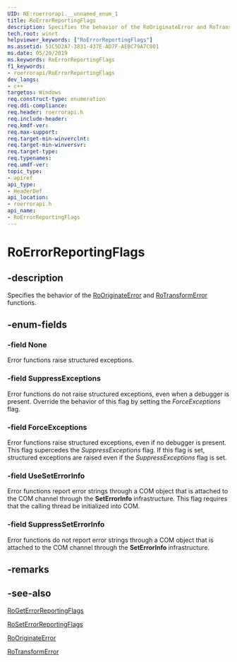 ```yaml
---
UID: NE:roerrorapi.__unnamed_enum_1
title: RoErrorReportingFlags
description: Specifies the behavior of the RoOriginateError and RoTransformError functions.
tech.root: winrt
helpviewer_keywords: ["RoErrorReportingFlags"]
ms.assetid: 51C5D2A7-3831-437E-AD7F-AEBC79A7C801
ms.date: 05/20/2019
ms.keywords: RoErrorReportingFlags
f1_keywords:
- roerrorapi/RoErrorReportingFlags
dev_langs:
- c++
targetos: Windows
req.construct-type: enumeration
req.ddi-compliance: 
req.header: roerrorapi.h
req.include-header: 
req.kmdf-ver: 
req.max-support: 
req.target-min-winverclnt: 
req.target-min-winversvr: 
req.target-type: 
req.typenames: 
req.umdf-ver: 
topic_type:
- apiref
api_type:
- HeaderDef
api_location:
- roerrorapi.h
api_name:
- RoErrorReportingFlags
---
```


# RoErrorReportingFlags

## -description

Specifies the behavior of the [RoOriginateError](nf-roerrorapi-rooriginateerror.md) and [RoTransformError](nf-roerrorapi-rotransformerror.md) functions.

## -enum-fields

### -field None

Error functions raise structured exceptions.

### -field SuppressExceptions

Error functions do not raise structured exceptions, even when a debugger is present.
Override the behavior of this flag by setting the *ForceExceptions* flag.

### -field ForceExceptions

Error functions raise structured exceptions, even if no debugger is present.
This flag supercedes the *SuppressExceptions* flag.
If this flag is set, structured exceptions are raised even if the *SuppressExceptions* flag is set.

### -field UseSetErrorInfo

Error functions report error strings through a COM object that is attached to the COM channel through the **SetErrorInfo** infrastructure.
This flag requires that the calling thread be initialized into COM.

### -field SuppressSetErrorInfo

Error functions do not report error strings through a COM object that is attached to the COM channel through the **SetErrorInfo** infrastructure.

## -remarks

## -see-also

[RoGetErrorReportingFlags](nf-roerrorapi-rogeterrorreportingflags.md)

[RoSetErrorReportingFlags](nf-roerrorapi-roseterrorreportingflags.md)

[RoOriginateError](nf-roerrorapi-rooriginateerror.md)

[RoTransformError](nf-roerrorapi-rotransformerror.md)
